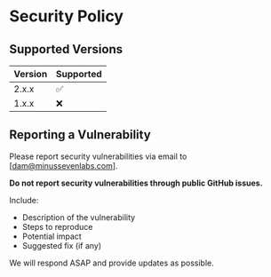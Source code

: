 # Security Policy

## Supported Versions

| Version | Supported          |
| ------- | ------------------ |
| 2.x.x   | :white_check_mark: |
| 1.x.x   | :x:                |

## Reporting a Vulnerability

Please report security vulnerabilities via email to [dam@minussevenlabs.com].

**Do not report security vulnerabilities through public GitHub issues.**

Include:
- Description of the vulnerability
- Steps to reproduce
- Potential impact
- Suggested fix (if any)

We will respond ASAP and provide updates as possible.
